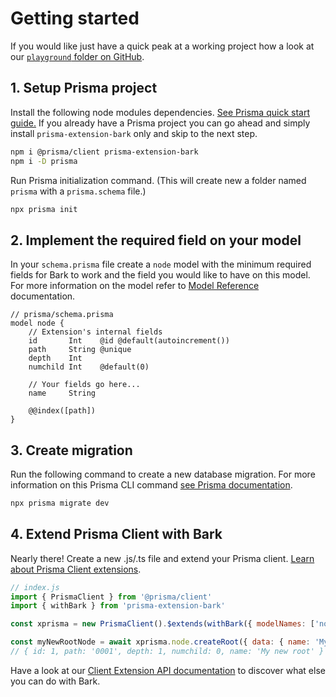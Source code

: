 # Getting started

If you would like just have a quick peak at a working project how a look at our [`playground` folder on GitHub](https://github.com/adamjkb/bark/tree/main/playground).

## 1. Setup Prisma project

Install the following node modules dependencies. [See Prisma quick start guide.](https://www.prisma.io/docs/getting-started/quickstart) If you already have a Prisma project you can go ahead and simply install `prisma-extension-bark` only and skip to the next step.

```bash
npm i @prisma/client prisma-extension-bark 
npm i -D prisma
```

Run Prisma initialization command. (This will create new a folder named `prisma` with a `prisma.schema` file.)

```bash
npx prisma init
```

## 2. Implement the required field on your model

In your `schema.prisma` file create a `node` model with the minimum required fields for Bark to work and the field you would like to have on this model. For more information on the model refer to [Model Reference](model-reference.md) documentation.

```prisma
// prisma/schema.prisma
model node {
    // Extension's internal fields
    id       Int    @id @default(autoincrement())
    path     String @unique
    depth    Int
    numchild Int    @default(0)
    
	// Your fields go here...
    name     String

    @@index([path])
}
```

## 3. Create migration

Run the following command to create a new database migration. For more information on this Prisma CLI command [see Prisma documentation](https://www.prisma.io/docs/reference/api-reference/command-reference#migrate-dev).

```bash
npx prisma migrate dev
```

## 4. Extend Prisma Client with Bark

Nearly there! Create a new .js/.ts file and extend your Prisma client. [Learn about Prisma Client extensions](https://www.prisma.io/docs/concepts/components/prisma-client/client-extensions#about-prisma-client-extensions).

```js
// index.js
import { PrismaClient } from '@prisma/client'
import { withBark } from 'prisma-extension-bark'

const xprisma = new PrismaClient().$extends(withBark({ modelNames: ['node'] }))

const myNewRootNode = await xprisma.node.createRoot({ data: { name: 'My new root' } })
// { id: 1, path: '0001', depth: 1, numchild: 0, name: 'My new root' }
```

Have a look at our [Client Extension API documentation](client-extension-api-reference.md) to discover what else you can do with Bark.
